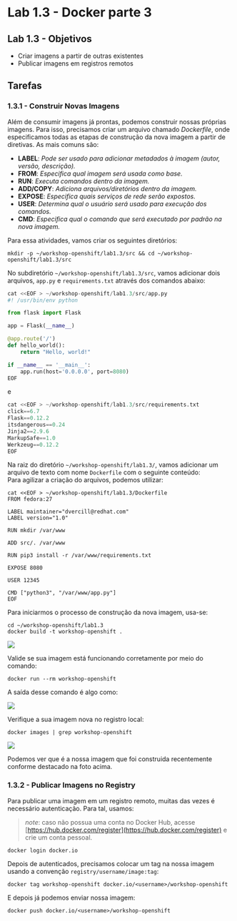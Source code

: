 # Lab 1.3 - Docker parte 3  

## Lab 1.3 - Objetivos

* Criar imagens a partir de outras existentes
* Publicar imagens em registros remotos

## Tarefas

### 1.3.1 - Construir Novas Imagens

Além de consumir imagens já prontas, podemos construir nossas próprias imagens. Para isso, precisamos criar um arquivo chamado _Dockerfile_, onde especificamos todas as etapas de construção da nova imagem a partir de diretivas. As mais comuns são:

* **LABEL**: _Pode ser usado para adicionar metadados à imagem \(autor, versão, descrição\)._
* **FROM**: _Especifica qual imagem será usada como base._
* **RUN**: _Executa comandos dentro da imagem._
* **ADD/COPY**: _Adiciona arquivos/diretórios dentro da imagem._
* **EXPOSE**: _Especifica quais serviços de rede serão expostos._
* **USER**: _Determina qual o usuário será usado para execução dos comandos._
* **CMD**: _Especifica qual o comando que será executado por padrão na nova imagem._

Para essa atividades, vamos criar os seguintes diretórios:

```text
mkdir -p ~/workshop-openshift/lab1.3/src && cd ~/workshop-openshift/lab1.3/src
```

No subdiretório `~/workshop-openshift/lab1.3/src`, vamos adicionar dois arquivos, `app.py` e `requirements.txt` através dos comandos abaixo:

```python
cat <<EOF > ~/workshop-openshift/lab1.3/src/app.py
#! /usr/bin/env python

from flask import Flask

app = Flask(__name__)

@app.route('/')
def hello_world():
    return "Hello, world!"

if __name__ == '__main__':
    app.run(host='0.0.0.0', port=8080)
EOF
```

e

```python
cat <<EOF > ~/workshop-openshift/lab1.3/src/requirements.txt
click==6.7
Flask==0.12.2
itsdangerous==0.24
Jinja2==2.9.6
MarkupSafe==1.0
Werkzeug==0.12.2
EOF
```

Na raiz do diretório `~/workshop-openshift/lab1.3/`, vamos adicionar um arquivo de texto com nome `Dockerfile` com o seguinte conteúdo:    
Para agilizar a criação do arquivos, podemos utilizar:

```text
cat <<EOF > ~/workshop-openshift/lab1.3/Dockerfile
FROM fedora:27

LABEL maintainer="dvercill@redhat.com"
LABEL version="1.0"

RUN mkdir /var/www

ADD src/. /var/www

RUN pip3 install -r /var/www/requirements.txt

EXPOSE 8080

USER 12345

CMD ["python3", "/var/www/app.py"]
EOF
```

Para iniciarmos o processo de construção da nova imagem, usa-se:

```text
cd ~/workshop-openshift/lab1.3
docker build -t workshop-openshift .
```

![](../.gitbook/assets/selection_222%20%281%29.png)

Valide se sua imagem está funcionando corretamente por meio do comando:

```text
docker run --rm workshop-openshift
```

A saída desse comando é algo como:

![](../.gitbook/assets/selection_297.png)

Verifique a sua imagem nova no registro local:

```text
docker images | grep workshop-openshift
```

![](../.gitbook/assets/selection_223%20%281%29.png)

Podemos ver que é a nossa imagem que foi construida recentemente conforme destacado na foto acima.

### 1.3.2 - Publicar Imagens no Registry

Para publicar uma imagem em um registro remoto, muitas das vezes é necessário autenticação. Para tal, usamos:

> _note_: caso não possua uma conta no Docker Hub, acesse [https://hub.docker.com/register](https://hub.docker.com/register) e crie um conta pessoal.

```text
docker login docker.io
```

Depois de autenticados, precisamos colocar um tag na nossa imagem usando a convenção `registry/username/image:tag`:

```text
docker tag workshop-openshift docker.io/<username>/workshop-openshift
```

E depois já podemos enviar nossa imagem:

```text
docker push docker.io/<username>/workshop-openshift
```

